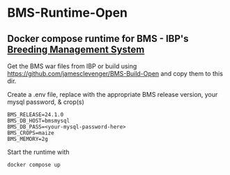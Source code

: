 # BMS-Runtime-Open

## Docker compose runtime for BMS - IBP's [Breeding Management System](https://github.com/IntegratedBreedingPlatform)

Get the BMS war files from IBP or build using https://github.com/jamesclevenger/BMS-Build-Open and copy them to this dir.

Create a .env file, replace with the appropriate BMS release version, your mysql password, & crop(s)
```
BMS_RELEASE=24.1.0
BMS_DB_HOST=bmsmysql
BMS_DB_PASS=<your-mysql-password-here>
BMS_CROPS=maize
BMS_MEMORY=2g
```

Start the runtime with
```bash
docker compose up
```
